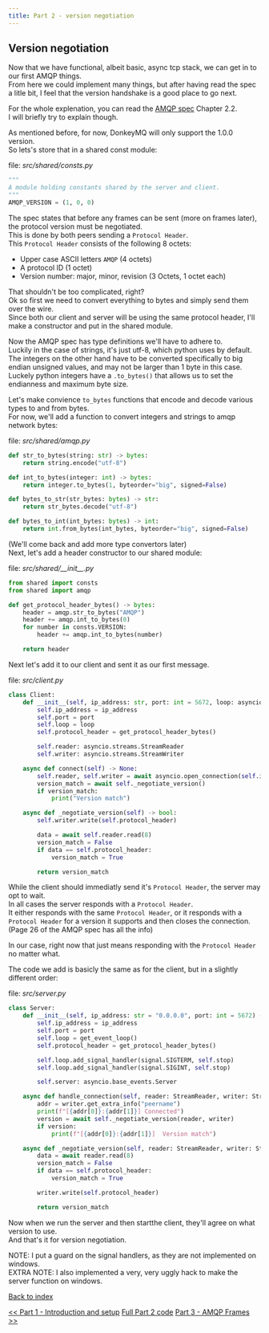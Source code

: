 ```yaml
---
title: Part 2 - version negotiation
---
```


## Version negotiation

Now that we have functional, albeit basic, async tcp stack, we can get in to our first AMQP things.  
From here we could implement many things, but after having read the spec a litle bit, I feel that the version handshake is a good place to go next.  

For the whole explenation, you can read the [AMQP spec](http://www.amqp.org/sites/amqp.org/files/amqp.pdf) Chapter 2.2.  
I will briefly try to explain though.  

As mentioned before, for now, DonkeyMQ will only support the 1.0.0 version.  
So lets's store that in a shared const module:

file: *src/shared/consts.py*  

```Python
"""
A module holding constants shared by the server and client.
"""
AMQP_VERSION = (1, 0, 0)
```

The spec states that before any frames can be sent (more on frames later), the protocol version must be negotiated.  
This is done by both peers sending a `Protocol Header`.  
This `Protocol Header` consists of the following 8 octets:

- Upper case ASCII letters `AMQP` (4 octets)
- A protocol ID (1 octet)
- Version number: major, minor, revision (3 Octets, 1 octet each)

That shouldn't be too complicated, right?  
Ok so first we need to convert everything to bytes and simply send them over the wire.  
Since both our client and server will be using the same protocol header, I'll make a constructor and put in the shared module.  

Now the AMQP spec has type definitions we'll have to adhere to.  
Luckily in the case of strings, it's just utf-8, which python uses by default.  
The integers on the other hand have to be converted specifically to big endian unsigned values, and may not be larger than 1 byte in this case.  
Luckely python integers have a `.to_bytes()` that allows us to set the endianness and maximum byte size.  

Let's make convience `to_bytes` functions that encode and decode various types to and from bytes.  
For now, we'll add a function to convert integers and strings to amqp network bytes:  

file: *src/shared/amqp.py*  

```Python
def str_to_bytes(string: str) -> bytes:
    return string.encode("utf-8")

def int_to_bytes(integer: int) -> bytes:
    return integer.to_bytes(1, byteorder="big", signed=False)

def bytes_to_str(str_bytes: bytes) -> str:
    return str_bytes.decode("utf-8")

def bytes_to_int(int_bytes: bytes) -> int:
    return int.from_bytes(int_bytes, byteorder="big", signed=False)
```

(We'll come back and add more type convertors later)  
Next, let's add a header constructor to our shared module:  

file: *src/shared/\_\_init\_\_.py*  

```Python
from shared import consts
from shared import amqp

def get_protocol_header_bytes() -> bytes:
    header = amqp.str_to_bytes("AMQP")
    header += amqp.int_to_bytes(0)
    for number in consts.VERSION:
        header += amqp.int_to_bytes(number)

    return header
```

Next let's add it to our client and sent it as our first message.  

file: *src/client.py*  

```Python
class Client:
    def __init__(self, ip_address: str, port: int = 5672, loop: asyncio.AbstractEventLoop = get_event_loop()) -> None:
        self.ip_address = ip_address
        self.port = port
        self.loop = loop
        self.protocol_header = get_protocol_header_bytes()

        self.reader: asyncio.streams.StreamReader
        self.writer: asyncio.streams.StreamWriter

    async def connect(self) -> None:
        self.reader, self.writer = await asyncio.open_connection(self.ip_address, self.port, loop=self.loop)
        version_match = await self._negotiate_version()
        if version_match:
            print("Version match")

    async def _negotiate_version(self) -> bool:
        self.writer.write(self.protocol_header)

        data = await self.reader.read(8)
        version_match = False
        if data == self.protocol_header:
            version_match = True

        return version_match
```

While the client should immediatly send it's `Protocol Header`, the server may opt to wait.  
In all cases the server responds with a `Protocol Header`.  
It either responds with the same `Protocol Header`, or it responds with a `Protocol Header` for a version it supports and then closes the connection.  
(Page 26 of the AMQP spec has all the info)  

In our case, right now that just means responding with the `Protocol Header` no matter what.  

The code we add is basicly the same as for the client, but in a slightly different order:  

file: *src/server.py*  

```Python
class Server:
    def __init__(self, ip_address: str = "0.0.0.0", port: int = 5672) -> None:
        self.ip_address = ip_address
        self.port = port
        self.loop = get_event_loop()
        self.protocol_header = get_protocol_header_bytes()

        self.loop.add_signal_handler(signal.SIGTERM, self.stop)
        self.loop.add_signal_handler(signal.SIGINT, self.stop)

        self.server: asyncio.base_events.Server

    async def handle_connection(self, reader: StreamReader, writer: StreamWriter) -> None:
        addr = writer.get_extra_info("peername")
        print(f"[{addr[0]}:{addr[1]}] Connected")
        version = await self._negotiate_version(reader, writer)
        if version:
            print(f"[{addr[0]}:{addr[1]}]  Version match")

    async def _negotiate_version(self, reader: StreamReader, writer: StreamWriter) -> bool:
        data = await reader.read(8)
        version_match = False
        if data == self.protocol_header:
            version_match = True

        writer.write(self.protocol_header)

        return version_match
```

Now when we run the server and then startthe client, they'll agree on what version to use.  
And that's it for version negotiation.  

NOTE: I put a guard on the signal handlers, as they are not implemented on windows.  
EXTRA NOTE: I also implemented a very, very uggly hack to make the server function on windows.  

[Back to index](index.md)  

[<< Part 1 - Introduction and setup](part1.md) [Full Part 2 code](part2_code.md) [Part 3 - AMQP Frames >>](part3.md)  
